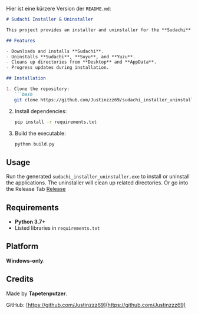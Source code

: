 Hier ist eine kürzere Version der `README.md`:

```markdown
# Sudachi Installer & Uninstaller

This project provides an installer and uninstaller for the **Sudachi** application.

## Features

- Downloads and installs **Sudachi**.
- Uninstalls **Sudachi**, **Suyu**, and **Yuzu**.
- Cleans up directories from **Desktop** and **AppData**.
- Progress updates during installation.

## Installation

1. Clone the repository:
   ```bash
   git clone https://github.com/Justinzzz69/sudachi_installer_uninstaller.git
   ```

2. Install dependencies:
   ```bash
   pip install -r requirements.txt
   ```

3. Build the executable:
   ```bash
   python build.py
   ```

## Usage

Run the generated `sudachi_installer_uninstaller.exe` to install or uninstall the applications. The uninstaller will clean up related directories. Or go into the Release Tab
[Release]([https://github.com/Justinzzz69](https://github.com/Justinzzz69/Installer-for-Sudachi/releases/tag/sudachi))

## Requirements

- **Python 3.7+**
- Listed libraries in `requirements.txt`

## Platform

**Windows-only**.

## Credits

Made by **Tapetenputzer**.

GitHub: [https://github.com/Justinzzz69](https://github.com/Justinzzz69)
```


